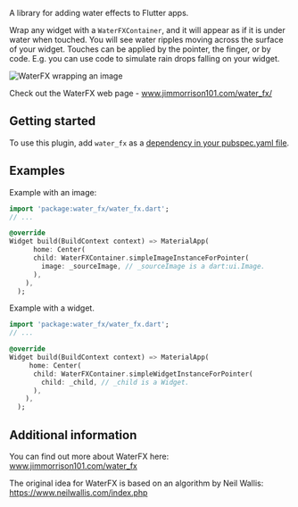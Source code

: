 A library for adding water effects to Flutter apps.

Wrap any widget with a `WaterFXContainer`, and it will appear as if it is under
water when touched. You will see water ripples moving across the surface of
your widget. Touches can be applied by the pointer, the finger, or by code.
E.g. you can use code to simulate rain drops falling on your widget.

<p><img src="https://github.com/LordMorrisonOfCoventry/water_fx/assets/143798899/4a92cc39-f2f7-4baa-afcb-178189ef2068" alt="WaterFX wrapping an image" /></p>

Check out the WaterFX web page - www.jimmorrison101.com/water_fx/

## Getting started

To use this plugin, add `water_fx` as a [dependency in your pubspec.yaml file](https://flutter.dev/docs/development/platform-integration/platform-channels).


## Examples

Example with an image:

```dart
import 'package:water_fx/water_fx.dart';
// ...

@override
Widget build(BuildContext context) => MaterialApp(
      home: Center(
      child: WaterFXContainer.simpleImageInstanceForPointer(
        image: _sourceImage, // _sourceImage is a dart:ui.Image.
      ),
    ),
  );
```


Example with a widget.

```dart
import 'package:water_fx/water_fx.dart';
// ...

@override
Widget build(BuildContext context) => MaterialApp(
     home: Center(
      child: WaterFXContainer.simpleWidgetInstanceForPointer(
        child: _child, // _child is a Widget.
      ),
    ),
  );
```


## Additional information

You can find out more about WaterFX here: www.jimmorrison101.com/water_fx

The original idea for WaterFX is based on an algorithm by Neil Wallis: https://www.neilwallis.com/index.php
